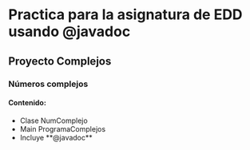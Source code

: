 # Practica para la asignatura de EDD usando @javadoc
## Proyecto Complejos
### Números complejos
#### Contenido:
<ul>
<li>Clase NumComplejo</li>
<li>Main ProgramaComplejos</li>
<li>Incluye **@javadoc**</li>


</ul>

